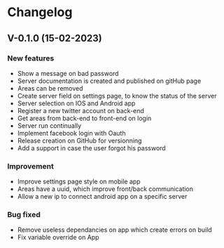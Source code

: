 # Changelog

## V-0.1.0 (15-02-2023)

### New features
- Show a message on bad password
- Server documentation is created and published on gitHub page
- Areas can be removed
- Create server field on settings page, to know the status of the server
- Server selection on IOS and Android app
- Register a new twitter account on back-end
- Get areas from back-end to front-end on login
- Server run continually
- Implement facebook login with Oauth
- Release creation on GitHub for versionning
- Add a support in case the user forgot his password

### Improvement
- Improve settings page style on mobile app
- Areas have a uuid, which improve front/back communication
- Allow a new ip to connect android app on a specific server

### Bug fixed
- Remove useless dependancies on app which create errors on build
- Fix variable override on App
